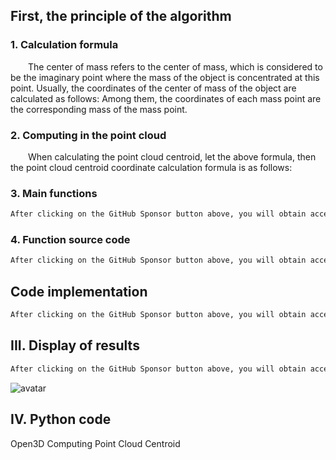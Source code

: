 ##  First, the principle of the algorithm 

###  1. Calculation formula 

  The center of mass refers to the center of mass, which is considered to be the imaginary point where the mass of the object is concentrated at this point. Usually, the coordinates of the center of mass of the object are calculated as follows: Among them, the coordinates of each mass point are the corresponding mass of the mass point. 

###  2. Computing in the point cloud 

  When calculating the point cloud centroid, let the above formula, then the point cloud centroid coordinate calculation formula is as follows: 

###  3. Main functions 

 ```python  
After clicking on the GitHub Sponsor button above, you will obtain access permissions to my private code repository ( https://github.com/slowlon/my_code_bar ) to view this blog code. By searching the code number of this blog, you can find the code you need, code number is: 2024020309574596429
 ```  
###  4. Function source code 

 ```python  
After clicking on the GitHub Sponsor button above, you will obtain access permissions to my private code repository ( https://github.com/slowlon/my_code_bar ) to view this blog code. By searching the code number of this blog, you can find the code you need, code number is: 2024020309574596429
 ```  
##  Code implementation 

 ```python  
After clicking on the GitHub Sponsor button above, you will obtain access permissions to my private code repository ( https://github.com/slowlon/my_code_bar ) to view this blog code. By searching the code number of this blog, you can find the code you need, code number is: 2024020309574596429
 ```  
##  III. Display of results 

 ```python  
After clicking on the GitHub Sponsor button above, you will obtain access permissions to my private code repository ( https://github.com/slowlon/my_code_bar ) to view this blog code. By searching the code number of this blog, you can find the code you need, code number is: 2024020309574596429
 ```  
![avatar]( 78533aebcfbf4718a0928b6a726142bf.jpeg) 

##  IV. Python code 

Open3D Computing Point Cloud Centroid 

